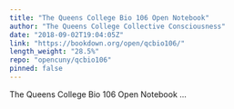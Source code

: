 ```yaml
---
title: "The Queens College Bio 106 Open Notebook"
author: "The Queens College Collective Consciousness"
date: "2018-09-02T19:04:05Z"
link: "https://bookdown.org/open/qcbio106/"
length_weight: "28.5%"
repo: "opencuny/qcbio106"
pinned: false
---
```


The Queens College Bio 106 Open Notebook ...
